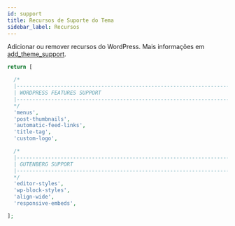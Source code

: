 ```yaml
---
id: support
title: Recursos de Suporte do Tema
sidebar_label: Recursos
---
```


Adicionar ou remover recursos do WordPress. Mais informações em [add_theme_support](https://developer.wordpress.org/reference/functions/add_theme_support/).

```php
return [

  /*
  |--------------------------------------------------------------------------
  | WORDPRESS FEATURES SUPPORT
  |--------------------------------------------------------------------------
  */
  'menus',
  'post-thumbnails',
  'automatic-feed-links',
  'title-tag',
  'custom-logo',

  /*
  |--------------------------------------------------------------------------
  | GUTENBERG SUPPORT
  |--------------------------------------------------------------------------
  */
  'editor-styles',
  'wp-block-styles',
  'align-wide',
  'responsive-embeds',

];
```
